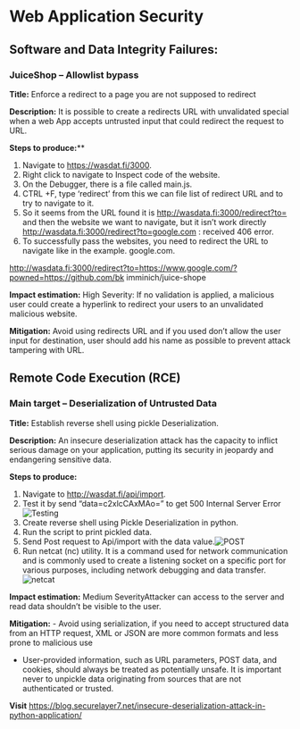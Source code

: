 # Web Application Security
 
## Software and Data Integrity Failures:
### JuiceShop – Allowlist bypass
**Title:** Enforce a redirect to a page you are not supposed to redirect 

**Description:** It is possible to create a redirects URL with unvalidated special when a web App
accepts untrusted input that could redirect the request to URL.

**Steps to produce:****

1. Navigate to https://wasdat.fi/3000.
2. Right click to navigate to Inspect code of the website.
4. On the Debugger, there is a file called main.js.
5. CTRL +F, type ‘redirect’ from this we can file list of redirect URL and to try to navigate to it.
6. So it seems from the URL found it is http://wasdata.fi:3000/redirect?to= and then the
website we want to navigate, but it isn’t work directly
http://wasdata.fi:3000/redirect?to=google.com : received 406 error.
7. To successfully pass the websites, you need to redirect the URL to navigate like in the
example.
 google.com.

http://wasdata.fi:3000/redirect?to=https://www.google.com/?powned=https://github.com/bk
imminich/juice-shope


**Impact estimation:** High Severity: If no validation is applied, a malicious user could create a hyperlink
to redirect your users to an unvalidated malicious website.

**Mitigation:** Avoid using redirects URL and if you used don’t allow the user input for destination,
user should add his name as possible to prevent attack tampering with URL.


## Remote Code Execution (RCE)
### Main target – Deserialization of Untrusted Data
**Title:** Establish reverse shell using pickle Deserialization.

**Description:** An insecure deserialization attack has the capacity to inflict serious damage on your
application, putting its security in jeopardy and endangering sensitive data.

**Steps to produce:**
1. Navigate to http://wasdat.fi/api/import.
2. Test it by send “data=c2xlcCAxMAo=” to get 500 Internal Server Error  ![Testing](https://github.com/Mays-M/Images-/blob/main/test.png)
3. Create reverse shell using Pickle Deserialization in python.
4. Run the script to print pickled data.
5.  Send Post request to Api/import with the data value.![POST](https://github.com/Mays-M/Images-/blob/main/POST.png)
6.  Run netcat (nc) utility. It is a command used for network communication and
is commonly used to create a listening socket on a specific port for various purposes,
including network debugging and data transfer.
![netcat](https://github.com/Mays-M/Images-/blob/main/netcat.png)


**Impact estimation:** Medium SeverityAttacker can access to the server and read data shouldn’t be visible
to the user.

**Mitigation:** - Avoid using serialization, if you need to accept structured data from an HTTP request,
XML or JSON are more common formats and less prone to malicious use
- User-provided information, such as URL parameters, POST data, and cookies, should
always be treated as potentially unsafe. It is important never to unpickle data
originating from sources that are not authenticated or trusted.

**Visit** https://blog.securelayer7.net/insecure-deserialization-attack-in-python-application/
   
